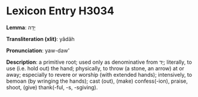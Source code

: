 # Lexicon Entry H3034

**Lemma**: יָדָה

**Transliteration (xlit)**: yâdâh

**Pronunciation**: yaw-daw'

**Description**:
a primitive root; used only as denominative from יָד; literally, to use (i.e. hold out) the hand; physically, to throw (a stone, an arrow) at or away; especially to revere or worship (with extended hands); intensively, to bemoan (by wringing the hands); cast (out), (make) confess(-ion), praise, shoot, (give) thank(-ful, -s, -sgiving).
